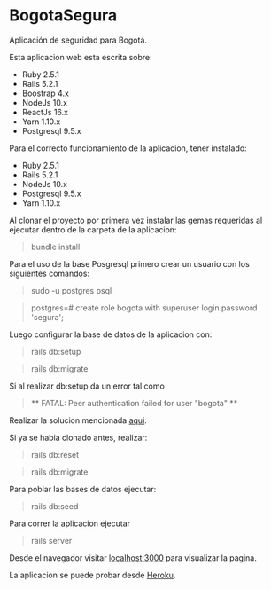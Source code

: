# BogotaSegura
Aplicación de seguridad para Bogotá.

Esta aplicacion web esta escrita sobre:

* Ruby 2.5.1
* Rails 5.2.1
* Boostrap 4.x
* NodeJs 10.x
* ReactJs 16.x
* Yarn 1.10.x
* Postgresql 9.5.x

Para el correcto funcionamiento de la aplicacion, tener instalado:

* Ruby 2.5.1
* Rails 5.2.1
* NodeJs 10.x
* Postgresql 9.5.x
* Yarn 1.10.x

Al clonar el proyecto por primera vez instalar las gemas requeridas al ejecutar dentro de la carpeta de la aplicacion:

> bundle install

Para el uso de la base Posgresql primero crear un usuario con los siguientes comandos:

> sudo -u postgres psql

> postgres=# create role bogota with superuser login password 'segura';

Luego configurar la base de datos de la aplicacion con:

> rails db:setup

> rails db:migrate

Si al realizar db:setup da un error tal como 

> ** FATAL:  Peer authentication failed for user "bogota"
** 

Realizar la solucion mencionada [aqui](https://askubuntu.com/questions/820792/peer-authentication-failed-for-user-with-all-privileges-in-postgres-9-5).

Si ya se habia clonado antes, realizar:

> rails db:reset

> rails db:migrate

Para poblar las bases de datos ejecutar:

> rails db:seed

Para correr la aplicacion ejecutar

> rails server

Desde el navegador visitar
[localhost:3000](localhost:3000)
para visualizar la pagina.

La aplicacion se puede probar desde [Heroku](https://bogotasegura2018.herokuapp.com/).